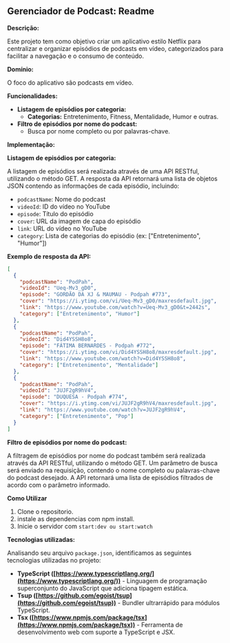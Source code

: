 ## Gerenciador de Podcast: Readme

**Descrição:**

Este projeto tem como objetivo criar um aplicativo estilo Netflix para centralizar e organizar episódios de podcasts em vídeo, categorizados para facilitar a navegação e o consumo de conteúdo.

**Domínio:**

O foco do aplicativo são podcasts em vídeo.

**Funcionalidades:**

* **Listagem de episódios por categoria:**
    * **Categorias:** Entretenimento, Fitness, Mentalidade, Humor e outras.
* **Filtro de episódios por nome do podcast:**
    * Busca por nome completo ou por palavras-chave.

**Implementação:**

**Listagem de episódios por categoria:**

A listagem de episódios será realizada através de uma API RESTful, utilizando o método GET. A resposta da API retornará uma lista de objetos JSON contendo as informações de cada episódio, incluindo:

* `podcastName`: Nome do podcast
* `videoId`: ID do vídeo no YouTube
* `episode`: Título do episódio
* `cover`: URL da imagem de capa do episódio
* `link`: URL do vídeo no YouTube
* `category`: Lista de categorias do episódio (ex: ["Entretenimento", "Humor"])

**Exemplo de resposta da API:**

```json
[
  {
    "podcastName": "PodPah",
    "videoId": "Ueq-Mv3_gD0",
    "episode": "GORDÃO DA XJ & MAUMAU - Podpah #773",
    "cover": "https://i.ytimg.com/vi/Ueq-Mv3_gD0/maxresdefault.jpg",
    "link": "https://www.youtube.com/watch?v=Ueq-Mv3_gD0&t=2442s",
    "category": ["Entretenimento", "Humor"]
  },
  {
    "podcastName": "PodPah",
    "videoId": "Did4YSSH8o8",
    "episode": "FÁTIMA BERNARDES - Podpah #772",
    "cover": "https://i.ytimg.com/vi/Did4YSSH8o8/maxresdefault.jpg",
    "link": "https://www.youtube.com/watch?v=Did4YSSH8o8",
    "category": ["Entretenimento", "Mentalidade"]
  },
  {
    "podcastName": "PodPah",
    "videoId": "JUJF2gR9hV4",
    "episode": "DUQUESA - Podpah #774",
    "cover": "https://i.ytimg.com/vi/JUJF2gR9hV4/maxresdefault.jpg",
    "link": "https://www.youtube.com/watch?v=JUJF2gR9hV4",
    "category": ["Entretenimento", "Pop"]
  }
]
```

**Filtro de episódios por nome do podcast:**

A filtragem de episódios por nome do podcast também será realizada através da API RESTful, utilizando o método GET. Um parâmetro de busca será enviado na requisição, contendo o nome completo ou palavras-chave do podcast desejado. A API retornará uma lista de episódios filtrados de acordo com o parâmetro informado.


**Como Utilizar**
1. Clone o repositorio.
2. instale as dependencias com npm install.
3. Inicie o servidor com `start:dev ou start:watch`

**Tecnologias utilizadas:**

Analisando seu arquivo `package.json`, identificamos as seguintes tecnologias utilizadas no projeto:

* **TypeScript ([https://www.typescriptlang.org/](https://www.typescriptlang.org/))** - Linguagem de programação superconjunto do JavaScript que adiciona tipagem estática.
* **Tsup ([https://github.com/egoist/tsup](https://github.com/egoist/tsup))** - Bundler ultrarrápido para módulos TypeScript.
* **Tsx ([https://www.npmjs.com/package/tsx](https://www.npmjs.com/package/tsx))** - Ferramenta de desenvolvimento web com suporte a TypeScript e JSX.
